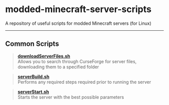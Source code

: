 # modded-minecraft-server-scripts
A repository of useful scripts for modded Minecraft servers (for Linux)

---
## Common Scripts

> **[downloadServerFiles.sh]()** <br>
> Allows you to search through CurseForge for server files, downloading them to a specified folder

> **[serverBuild.sh]()** <br>
> Performs any required steps required prior to running the server

> **[serverStart.sh]()** <br>
> Starts the server with the best possible parameters
